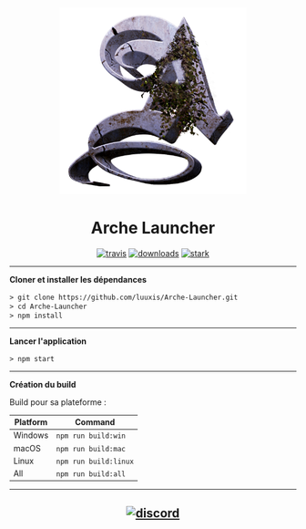<p align="center"><img src="./app/assets/images/icon/icon.png" width="65%" height="65%" alt="Arche"></p>

<h1 align="center">Arche Launcher</h1>


[<p align="center">
<img src="https://img.shields.io/badge/build-stable-orange.svg?style=for-the-badge" alt="travis">](https://github.com/luuxis/Arche-Launcher/releases) [<img src="https://img.shields.io/badge/version-v1.0.1%20alpha03-orange.svg?style=for-the-badge" alt="downloads">](https://github.com/luuxis/Arche-Launcher/releases) [<img src="https://img.shields.io/badge/plateforme-win,%20mac,%20linux-blue.svg?style=for-the-badge"  height="28px" alt="stark">](https://github.com/luuxis/Arche-Launcher/releases) </p>


---

**Cloner et installer les dépendances**

```console
> git clone https://github.com/luuxis/Arche-Launcher.git
> cd Arche-Launcher
> npm install
```

---

**Lancer l'application**

```console
> npm start
```
---

**Création du build**

Build pour sa plateforme :

| Platform    | Command              |
| ----------- | -------------------- |
| Windows  | `npm run build:win`   |
| macOS    | `npm run build:mac`   |
| Linux    | `npm run build:linux` |
| All    | `npm run build:all` |

---


[<p align="center"><img src="https://discordapp.com/api/guilds/819729377650278420/embed.png?style=banner4" alt="discord">](https://discord.gg/X54Qb9em9Y) 
---


[releases]: https://github.com/luuxis/Arche-Launcher/releases 'releases'
[build]: https://github.com/luuxis/Arche-Launcher/releases 'build'


